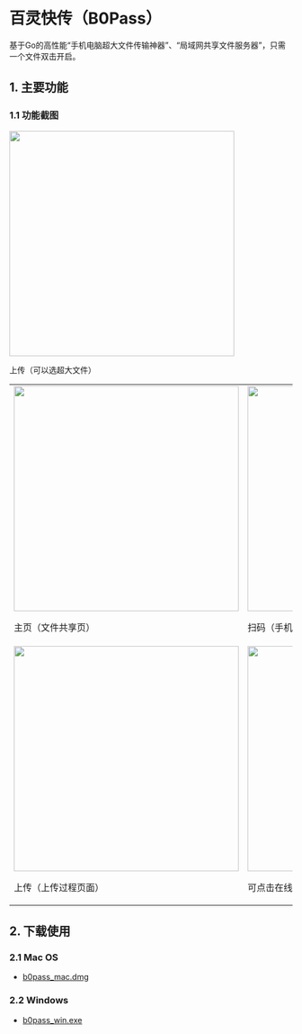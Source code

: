 # 百灵快传（B0Pass）

基于Go的高性能“手机电脑超大文件传输神器”、“局域网共享文件服务器”，只需一个文件双击开启。

## 1. 主要功能
### 1.1 功能截图


<img src="https://raw.githubusercontent.com/bitepeng/b0pass/master/docs/images/s4.jpg" height=400/>
    <p>上传（可以选超大文件）</p>

<table width="100%">
<tr>
<td>
    <img src="https://raw.githubusercontent.com/bitepeng/b0pass/master/docs/images/s1.jpg" height=400/>
    <p>主页（文件共享页）</p>
</td>
<td>
    <img src="https://raw.githubusercontent.com/bitepeng/b0pass/master/docs/images/s2.jpg" height=400/>
    <p>扫码（手机扫码）或获取链接地址</p>
</td>
<td>
    <img src="https://raw.githubusercontent.com/bitepeng/b0pass/master/docs/images/s3.png" height=400/>
    <p>上传（上传页面）</p>
</td>
</tr>
<tr>
<td>
    <img src="https://raw.githubusercontent.com/bitepeng/b0pass/master/docs/images/s5.jpg" height=400/>
    <p>上传（上传过程页面）</p>
</td>
<td>
    <img src="https://raw.githubusercontent.com/bitepeng/b0pass/master/docs/images/s6.jpg" height=400/>
    <p>可点击在线浏览或下载</p>
</td>
<td>
    <img src="https://raw.githubusercontent.com/bitepeng/b0pass/master/docs/images/s15.jpg" height=400/>
    <p>主页（管理文件）可点击删除</p>
</td>
</tr>
</table>


## 2. 下载使用
### 2.1 Mac OS
- [b0pass_mac.dmg](https://github.com/bitepeng/b0pass/blob/master/docs/release/v0.1/b0pass_mac.dmg)

### 2.2 Windows
- [b0pass_win.exe](https://github.com/bitepeng/b0pass/blob/master/docs/release/v0.1/b0pass_wn32.exe)
